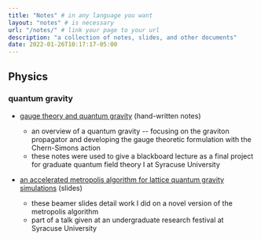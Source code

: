 ```yaml
---
title: "Notes" # in any language you want
layout: "notes" # is necessary
url: "/notes/" # link your page to your url
description: "a collection of notes, slides, and other documents"
date: 2022-01-26T10:17:17-05:00
---
```


## Physics

### quantum gravity

* [gauge theory and quantum gravity](/notes/QG.pdf) (hand-written notes)
  * an overview of a quantum gravity -- focusing on the graviton propagator and developing the gauge theoretic formulation with the Chern-Simons action
  * these notes were used to give a blackboard lecture as a final project for graduate quantum field theory I at Syracuse University

* [an accelerated metropolis algorithm for lattice quantum gravity simulations](/notes/quantum_gravity_pres.pdf) (slides)
  * these beamer slides detail work I did on a novel version of the metropolis algorithm   
  * part of a talk given at an undergraduate research festival at Syracuse University

